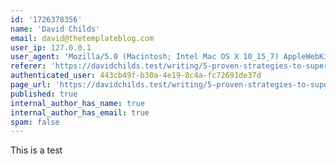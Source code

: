 ```yaml
---
id: '1726378356'
name: 'David Childs'
email: david@thetemplateblog.com
user_ip: 127.0.0.1
user_agent: 'Mozilla/5.0 (Macintosh; Intel Mac OS X 10_15_7) AppleWebKit/537.36 (KHTML, like Gecko) Chrome/128.0.0.0 Safari/537.36'
referer: 'https://davidchilds.test/writing/5-proven-strategies-to-supercharge-your-blog-writing'
authenticated_user: 443cb49f-b30a-4e19-8c4a-fc72691de37d
page_url: 'https://davidchilds.test/writing/5-proven-strategies-to-supercharge-your-blog-writing'
published: true
internal_author_has_name: true
internal_author_has_email: true
spam: false
---
```

This is a test